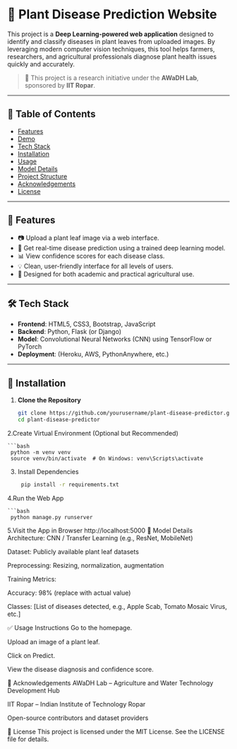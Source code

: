# 🌿 Plant Disease Prediction Website

This project is a **Deep Learning-powered web application** designed to identify and classify diseases in plant leaves from uploaded images. By leveraging modern computer vision techniques, this tool helps farmers, researchers, and agricultural professionals diagnose plant health issues quickly and accurately.

> 🧪 This project is a research initiative under the **AWaDH Lab**, sponsored by **IIT Ropar**.

---

## 📌 Table of Contents

- [Features](#features)
- [Demo](#demo)
- [Tech Stack](#tech-stack)
- [Installation](#installation)
- [Usage](#usage)
- [Model Details](#model-details)
- [Project Structure](#project-structure)
- [Acknowledgements](#acknowledgements)
- [License](#license)

---

## 🚀 Features

- 📷 Upload a plant leaf image via a web interface.
- 🤖 Get real-time disease prediction using a trained deep learning model.
- 📊 View confidence scores for each disease class.
- 💡 Clean, user-friendly interface for all levels of users.
- 🔬 Designed for both academic and practical agricultural use.

---

## 🛠️ Tech Stack

- **Frontend**: HTML5, CSS3, Bootstrap, JavaScript
- **Backend**: Python, Flask (or Django)
- **Model**: Convolutional Neural Networks (CNN) using TensorFlow or PyTorch
- **Deployment**: (Heroku, AWS, PythonAnywhere, etc.)

---

## 🔧 Installation

1. **Clone the Repository**

   ```bash
   git clone https://github.com/yourusername/plant-disease-predictor.git
   cd plant-disease-predictor
2.Create Virtual Environment (Optional but Recommended)

    ```bash
     python -m venv venv
     source venv/bin/activate  # On Windows: venv\Scripts\activate
3. Install Dependencies

   ```bash
    pip install -r requirements.txt
4.Run the Web App

    ```bash
     python manage.py runserver
5.Visit the App in Browser
   http://localhost:5000
🧠 Model Details
Architecture: CNN / Transfer Learning (e.g., ResNet, MobileNet)

Dataset: Publicly available plant leaf datasets

Preprocessing: Resizing, normalization, augmentation

Training Metrics:

Accuracy: 98% (replace with actual value)

Classes: [List of diseases detected, e.g., Apple Scab, Tomato Mosaic Virus, etc.]

✅ Usage Instructions
Go to the homepage.

Upload an image of a plant leaf.

Click on Predict.

View the disease diagnosis and confidence score.

🙏 Acknowledgements
AWaDH Lab – Agriculture and Water Technology Development Hub

IIT Ropar – Indian Institute of Technology Ropar

Open-source contributors and dataset providers

📄 License
This project is licensed under the MIT License. See the LICENSE file for details.

